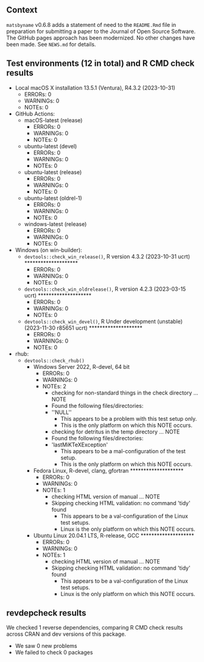 ## Context

`matsbyname` v0.6.8
adds a statement of need to the `README.Rmd` file 
in preparation for submitting a paper to the 
Journal of Open Source Software. 
The GitHub pages approach has been modernized.
No other changes have been made.
See `NEWS.md` for details.


## Test environments (12 in total) and R CMD check results

* Local macOS X installation 13.5.1 (Ventura), R4.3.2 (2023-10-31)
    * ERRORs: 0
    * WARNINGs: 0
    * NOTEs: 0
* GitHub Actions: 
    * macOS-latest (release)
        * ERRORs: 0
        * WARNINGs: 0
        * NOTEs: 0
    * ubuntu-latest (devel)
        * ERRORs: 0
        * WARNINGs: 0
        * NOTEs: 0
    * ubuntu-latest (release)
        * ERRORs: 0
        * WARNINGs: 0
        * NOTEs: 0
    * ubuntu-latest (oldrel-1)
        * ERRORs: 0
        * WARNINGs: 0
        * NOTEs: 0
    * windows-latest (release)
        * ERRORs: 0
        * WARNINGs: 0
        * NOTEs: 0
* Windows (on win-builder):
    * `devtools::check_win_release()`, R version 4.3.2 (2023-10-31 ucrt)          ********************
        * ERRORs: 0
        * WARNINGs: 0
        * NOTEs: 0
    * `devtools::check_win_oldrelease()`, R version 4.2.3 (2023-03-15 ucrt)          ********************
        * ERRORs: 0
        * WARNINGs: 0
        * NOTEs: 0
    * `devtools::check_win_devel()`, R Under development (unstable) (2023-11-30 r85651 ucrt)          ********************
        * ERRORs: 0
        * WARNINGs: 0
        * NOTEs: 0
* rhub:
    * `devtools::check_rhub()`
        * Windows Server 2022, R-devel, 64 bit
            * ERRORs: 0
            * WARNINGs: 0
            * NOTEs: 2
                * checking for non-standard things in the check directory ... NOTE
                * Found the following files/directories:
                * ''NULL''
                    * This appears to be a problem with this test setup only.
                    * This is the only platform on which this NOTE occurs.
                * checking for detritus in the temp directory ... NOTE
                * Found the following files/directories:
                * 'lastMiKTeXException'
                    * This appears to be a mal-configuration of the test setup.
                    * This is the only platform on which this NOTE occurs.
        * Fedora Linux, R-devel, clang, gfortran          ********************
            * ERRORs: 0
            * WARNINGs: 0
            * NOTEs: 1
                * checking HTML version of manual ... NOTE
                * Skipping checking HTML validation: no command 'tidy' found
                    * This appears to be a val-configuration of the Linux test setups.
                    * Linux is the only platform on which this NOTE occurs.
        * Ubuntu Linux 20.04.1 LTS, R-release, GCC          ********************
            * ERRORs: 0
            * WARNINGs: 0
            * NOTEs: 1
                * checking HTML version of manual ... NOTE
                * Skipping checking HTML validation: no command 'tidy' found
                    * This appears to be a val-configuration of the Linux test setups.
                    * Linux is the only platform on which this NOTE occurs.


## revdepcheck results

We checked 1 reverse dependencies, comparing R CMD check results across CRAN and dev versions of this package.

 * We saw 0 new problems
 * We failed to check 0 packages

